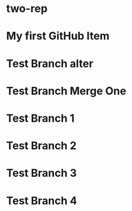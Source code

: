 # two-rep
# My first GitHub Item
# Test Branch alter
# Test Branch Merge One
# Test Branch 1
# Test Branch 2
# Test Branch 3
# Test Branch 4

